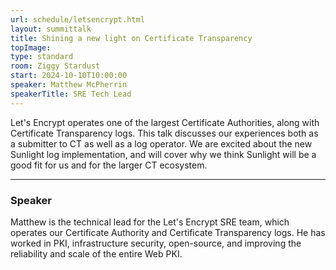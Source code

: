 ```yaml
---
url: schedule/letsencrypt.html
layout: summittalk
title: Shining a new light on Certificate Transparency
topImage:
type: standard
room: Ziggy Stardust
start: 2024-10-10T10:00:00
speaker: Matthew McPherrin
speakerTitle: SRE Tech Lead
---
```


<div class="font-google font-medium">

Let's Encrypt operates one of the largest Certificate Authorities, along with Certificate Transparency logs.  This talk discusses our experiences both as a submitter to CT as well as a log operator. We are excited about the new Sunlight log implementation, and will cover why we think Sunlight will be a good fit for us and for the larger CT ecosystem.

---

### Speaker

Matthew is the technical lead for the Let's Encrypt SRE team, which operates our Certificate Authority and Certificate Transparency logs. He has worked in PKI, infrastructure security, open-source, and improving the reliability and scale of the entire Web PKI.

</div>